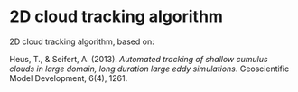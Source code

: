 # 2D cloud tracking algorithm
2D cloud tracking algorithm, based on:

Heus, T., & Seifert, A. (2013). _Automated tracking of shallow cumulus clouds in large domain, long duration large eddy simulations_. Geoscientific Model Development, 6(4), 1261.
